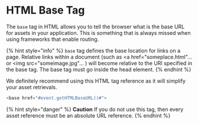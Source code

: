 # HTML Base Tag

The `base` tag in HTML allows you to tell the browser what is the base URL for assets in your application. This is something that is always missed when using frameworks that enable routing.

{% hint style="info" %}
`base` tag defines the base location for links on a page. Relative links within a document \(such as &lt;a href="someplace.html"... or &lt;img src="someimage.jpg"... \) will become relative to the URI specified in the base tag. The base tag must go inside the head element.
{% endhint %}

We definitely recommend using this HTML tag reference as it will simplify your asset retrievals.

```javascript
<base href="#event.getHTMLBaseURL()#">
```

{% hint style="danger" %}
**Caution** If you do not use this tag, then every asset reference must be an absolute URL reference.
{% endhint %}

